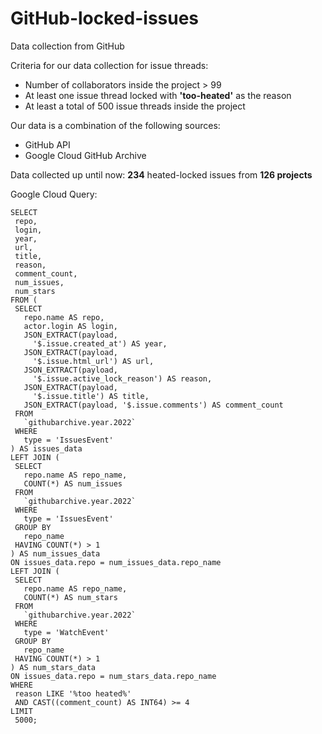 # GitHub-locked-issues
Data collection from GitHub

Criteria for our data collection for issue threads:
* Number of collaborators inside the project > 99
* At least one issue thread locked with **'too-heated'** as the reason
* At least a total of 500 issue threads inside the project

Our data is a combination of the following sources:
* GitHub API
* Google Cloud GitHub Archive

Data collected up until now:
**234** heated-locked issues from **126 projects**

Google Cloud Query:
```
SELECT
 repo,
 login,
 year,
 url,
 title,
 reason,
 comment_count,
 num_issues,
 num_stars
FROM (
 SELECT
   repo.name AS repo,
   actor.login AS login,
   JSON_EXTRACT(payload,
     '$.issue.created_at') AS year,
   JSON_EXTRACT(payload,
     '$.issue.html_url') AS url,
   JSON_EXTRACT(payload,
     '$.issue.active_lock_reason') AS reason,
   JSON_EXTRACT(payload,
     '$.issue.title') AS title,
   JSON_EXTRACT(payload, '$.issue.comments') AS comment_count
 FROM
   `githubarchive.year.2022`
 WHERE
   type = 'IssuesEvent'
) AS issues_data
LEFT JOIN (
 SELECT
   repo.name AS repo_name,
   COUNT(*) AS num_issues
 FROM
   `githubarchive.year.2022`
 WHERE
   type = 'IssuesEvent'
 GROUP BY
   repo_name
 HAVING COUNT(*) > 1
) AS num_issues_data
ON issues_data.repo = num_issues_data.repo_name
LEFT JOIN (
 SELECT
   repo.name AS repo_name,
   COUNT(*) AS num_stars
 FROM
   `githubarchive.year.2022`
 WHERE
   type = 'WatchEvent'
 GROUP BY
   repo_name
 HAVING COUNT(*) > 1
) AS num_stars_data
ON issues_data.repo = num_stars_data.repo_name
WHERE
 reason LIKE '%too heated%'
 AND CAST((comment_count) AS INT64) >= 4
LIMIT
 5000;
```
